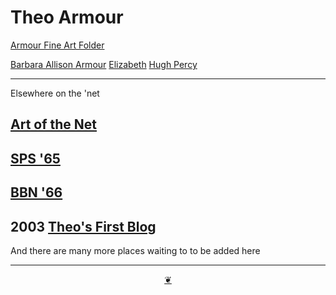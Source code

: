 # Theo Armour

[Armour Fine Art Folder]( #everlandings/theo-armour/armour-fine-art/armour-fine-art-catalog.md )

[Barbara Allison Armour]( #everlandings/theo-armour/barbara-allison-armour/README.md )
[Elizabeth]( #everlandings/theo-armour/elizabeth/README.md )
[Hugh Percy]( #everlandings/theo-armour/hugh-percy/README.md )

***

Elsewhere on the 'net

## [Art of the Net]( https://artofthenet2009.wordpress.com/)

## [SPS '65]( http://sps65.com )

## [BBN '66]( http://bbn66.com )

## 2003 [Theo's First Blog]( https://theofirst.blogspot.com/ )

And there are many more places waiting to to be added here

***

<center title="You have reached the end of the line" ><a title="Return to top" href="javascript:window.scrollTo(0,0);" class=aDingbat > ❦ </a></center>
